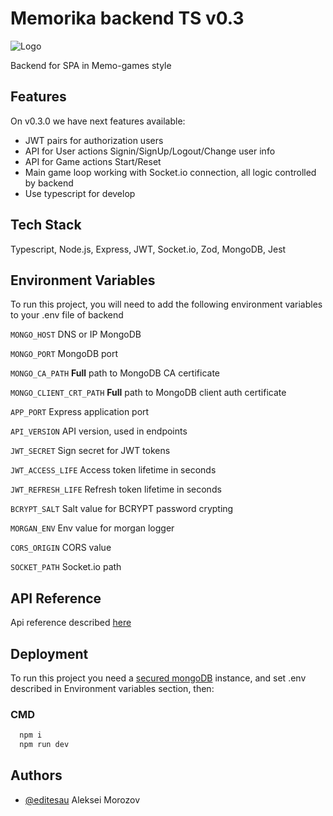 
# Memorika backend TS v0.3

![Logo](https://user-images.githubusercontent.com/111222143/221550000-5a881d2e-4389-4077-b688-38867df88667.png)

Backend for SPA in Memo-games style
## Features
On v0.3.0 we have next features available:
- JWT pairs for authorization users
- API for User actions Signin/SignUp/Logout/Change user info
- API for Game actions Start/Reset
- Main game loop working with Socket.io connection, all logic controlled by backend
- Use typescript for develop


## Tech Stack

Typescript, Node.js, Express, JWT, Socket.io, Zod, MongoDB, Jest

## Environment Variables

To run this project, you will need to add the following environment variables to your .env file of backend

`MONGO_HOST` DNS or IP MongoDB 

`MONGO_PORT` MongoDB port

`MONGO_CA_PATH` **Full** path to MongoDB CA certificate

`MONGO_CLIENT_CRT_PATH` **Full** path to MongoDB client auth certificate

`APP_PORT` Express application port

`API_VERSION` API version, used in endpoints

`JWT_SECRET` Sign secret for JWT tokens

`JWT_ACCESS_LIFE` Access token lifetime in seconds

`JWT_REFRESH_LIFE` Refresh token lifetime in seconds

`BCRYPT_SALT` Salt value for BCRYPT password crypting

`MORGAN_ENV` Env value for morgan logger

`CORS_ORIGIN` CORS value

`SOCKET_PATH` Socket.io path


## API Reference

Api reference described [here](https://app.swaggerhub.com/apis-docs/ALEXEYPO121/sb-memo/0.3.0)


## Deployment

To run this project you need a [secured mongoDB](https://www.mongodb.com/docs/manual/tutorial/configure-x509-client-authentication/) instance, and set .env described in Environment variables section, then:

### CMD
```bash
  npm i
  npm run dev
```


## Authors

- [@editesau](https://github.com/editesau) Aleksei Morozov

